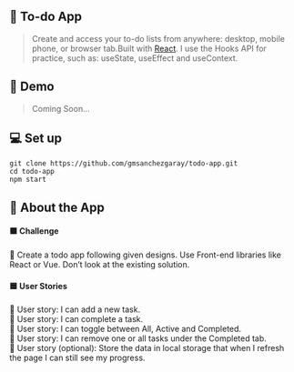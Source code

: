 ## 📝 To-do App

> Create and access your to-do lists from anywhere: desktop, mobile phone, or browser tab.Built with [React](https://es.reactjs.org). I use the Hooks API for practice, such as: useState, useEffect and useContext.

## 🚀 Demo

> Coming Soon...

## 💻 Set up

```
git clone https://github.com/gmsanchezgaray/todo-app.git
cd todo-app
npm start
```

## 📑 About the App

#### 🟧 Challenge

🔸 Create a todo app following given designs. Use Front-end libraries like React or Vue. Don’t look at the existing solution.

#### 🟦 User Stories

🔹 User story: I can add a new task.\
🔹 User story: I can complete a task.\
🔹 User story: I can toggle between All, Active and Completed.\
🔹 User story: I can remove one or all tasks under the Completed tab.\
🔹 User story (optional): Store the data in local storage that when I refresh the page I can still see my progress.
